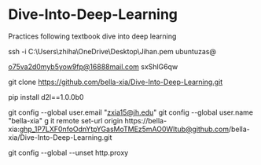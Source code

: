 # Dive-Into-Deep-Learning
Practices following textbook dive into deep learning

ssh -i C:\Users\zhiha\OneDrive\Desktop\Jihan.pem ubuntuzas@

o75va2d0myb5yow9fp@16888mail.com
sxShlG6qw

git clone https://github.com/bella-xia/Dive-Into-Deep-Learning.git

pip install d2l==1.0.0b0

git config --global user.email "zxia15@jh.edu"
git config --global user.name "bella-xia"
g
it remote set-url origin https://bella-xia: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@github.com/bella-xia/Dive-Into-Deep-Learning.git

git config --global --unset http.proxy
